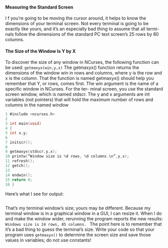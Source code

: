 #### Measuring the Standard Screen
I f you’re going to be moving the cursor around, it helps to
know the dimensions of your terminal screen. Not every terminal is going to
be exactly like yours, and it’s an especially bad thing to assume that all termi-
nals follow the dimensions of the standard PC text screen’s 25 rows by 80
columns.
#### The Size of the Window Is Y by X
To discover the size of any window in NCurses, the following function can be
used:
`getmaxyx(win,y,x)`
The getmaxyx() function returns the dimensions of the window win in
rows and columns, where y is the row and x is the column. That the function
is named getmaxyx() should help you remember that Y, or rows, comes first.
The win argument is the name of a specific window in NCurses. For the ter-
minal screen, you use the standard screen window, which is named stdscr.
The y and x arguments are int variables (not pointers) that will hold 
the maximum number of rows and columns in the named window

```screensize.c
1 #include <ncurses.h>
2
3 int main(void)
4 {
5 int x,y;
6 
7 initscr();
8 
9 getmaxyx(stdscr,y,x);
10 printw(“Window size is %d rows, %d columns.\n”,y,x);
11 refresh();
12 getch();
13
14 endwin();
15 return 0;
16 }
```
Here’s what I see for output:
```Windows size is 24 rows, 80 columns.
```
That’s my terminal window’s size; yours may be different. Because my terminal window is in a graphical window in a GUI, I can resize it. When I do and
make the window wider, rerunning the program reports the new results:
```Windows size is 24 rows, 85 columns. ```
The point here is to remember that it’s a bad thing to guess the terminal’s
size. Write your code so that your program uses `getmaxyx()` to determine
the screen size and save those values in variables; do not use constants!